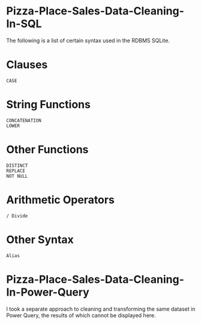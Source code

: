 # Pizza-Place-Sales-Data-Cleaning-In-SQL

The following is a list of certain syntax used in the RDBMS SQLite. 

# Clauses
    CASE
# String Functions
    CONCATENATION
    LOWER
# Other Functions
    DISTINCT
    REPLACE
    NOT NULL
# Arithmetic Operators
    / Divide   
# Other Syntax
    Alias

# Pizza-Place-Sales-Data-Cleaning-In-Power-Query

I took a separate approach to cleaning and transforming the same dataset in Power Query, the results of which cannot be displayed here. 
